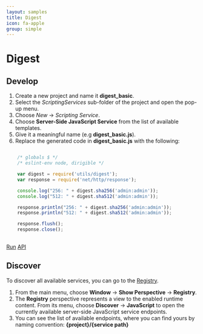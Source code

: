 ```yaml
---
layout: samples
title: Digest
icon: fa-apple
group: simple
---
```


Digest
===

Develop
--

1. Create a new project and name it **digest_basic**.
2. Select the *ScriptingServices* sub-folder of the project and open the pop-up menu.
3. Choose *New* -> *Scripting Service*.
4. Choose **Server-Side JavaScript Service** from the list of available templates.
5. Give it a meaningful name (e.g **digest_basic.js**).
6. Replace the generated code in **digest_basic.js** with the following:

```javascript

	/* globals $ */
	/* eslint-env node, dirigible */

	var digest = require('utils/digest');
	var response = require('net/http/response');

	console.log("256: " + digest.sha256('admin:admin'));
	console.log("512: " + digest.sha512('admin:admin'));

	response.println("256: " + digest.sha256('admin:admin'));
	response.println("512: " + digest.sha512('admin:admin'));

	response.flush();
	response.close();
	
```

<div class="btn-toolbar pull-right">
	<a class="btn btn-warning" href="http://dirigible.eclipse.org/services/ui/anonymous.html?git=https://github.com/dirigiblelabs/sample_utils_digest_basic.git">Run</a>
	<a class="btn btn-info" href="http://www.dirigible.io/api/utils_digest.html">API</a>
</div>

Discover
--
To discover all available services, you can go to the [Registry](../help/registry.html).

1. From the main menu, choose **Window** -> **Show Perspective** -> **Registry**.
2. The **Registry** perspective represents a view to the enabled runtime content. From its menu, choose **Discover** -> **JavaScript** to open the currently available server-side JavaScript service endpoints.
3. You can see the list of available endpoints, where you can find yours by naming convention: **{project}/{service path}**
